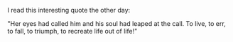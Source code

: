 I read this interesting quote the other day:

"Her eyes had called him and his soul had leaped at the call. To live, to err, to fall, to triumph, to recreate life out of life!"
